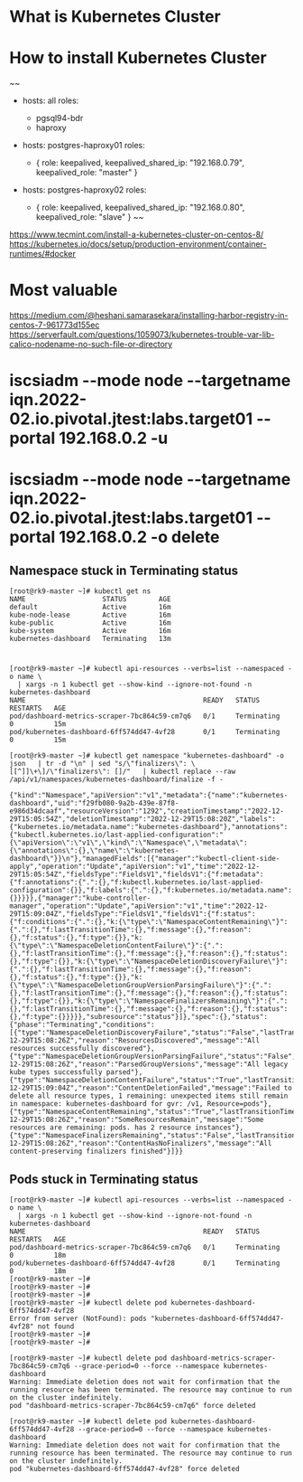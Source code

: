 # What is Kubernetes Cluster

# How to install Kubernetes Cluster
~~
- hosts: all
  roles:
    - pgsql94-bdr
    - haproxy

- hosts: postgres-haproxy01
  roles:
     - { role: keepalived, keepalived_shared_ip: "192.168.0.79", keepalived_role: "master" }

- hosts: postgres-haproxy02
  roles:
     - { role: keepalived, keepalived_shared_ip: "192.168.0.80", keepalived_role: "slave" }
~~

https://www.tecmint.com/install-a-kubernetes-cluster-on-centos-8/
https://kubernetes.io/docs/setup/production-environment/container-runtimes/#docker

# Most valuable
https://medium.com/@heshani.samarasekara/installing-harbor-registry-in-centos-7-961773d155ec
https://serverfault.com/questions/1059073/kubernetes-trouble-var-lib-calico-nodename-no-such-file-or-directory


# iscsiadm --mode node --targetname iqn.2022-02.io.pivotal.jtest:labs.target01 --portal 192.168.0.2 -u
# iscsiadm --mode node --targetname iqn.2022-02.io.pivotal.jtest:labs.target01 --portal 192.168.0.2 -o delete


## Namespace stuck in Terminating status
~~~
[root@rk9-master ~]# kubectl get ns
NAME                   STATUS        AGE
default                Active        16m
kube-node-lease        Active        16m
kube-public            Active        16m
kube-system            Active        16m
kubernetes-dashboard   Terminating   13m
~~~

#
~~~
[root@rk9-master ~]# kubectl api-resources --verbs=list --namespaced -o name \
  | xargs -n 1 kubectl get --show-kind --ignore-not-found -n kubernetes-dashboard
NAME                                            READY   STATUS        RESTARTS   AGE
pod/dashboard-metrics-scraper-7bc864c59-cm7q6   0/1     Terminating   0          15m
pod/kubernetes-dashboard-6ff574dd47-4vf28       0/1     Terminating   0          15m
~~~


~~~
[root@rk9-master ~]# kubectl get namespace "kubernetes-dashboard" -o json   | tr -d "\n" | sed "s/\"finalizers\": \[[^]]\+\]/\"finalizers\": []/"   | kubectl replace --raw /api/v1/namespaces/kubernetes-dashboard/finalize -f -

{"kind":"Namespace","apiVersion":"v1","metadata":{"name":"kubernetes-dashboard","uid":"f29fb080-9a2b-439e-87f8-e986d34dcaaf","resourceVersion":"1292","creationTimestamp":"2022-12-29T15:05:54Z","deletionTimestamp":"2022-12-29T15:08:20Z","labels":{"kubernetes.io/metadata.name":"kubernetes-dashboard"},"annotations":{"kubectl.kubernetes.io/last-applied-configuration":"{\"apiVersion\":\"v1\",\"kind\":\"Namespace\",\"metadata\":{\"annotations\":{},\"name\":\"kubernetes-dashboard\"}}\n"},"managedFields":[{"manager":"kubectl-client-side-apply","operation":"Update","apiVersion":"v1","time":"2022-12-29T15:05:54Z","fieldsType":"FieldsV1","fieldsV1":{"f:metadata":{"f:annotations":{".":{},"f:kubectl.kubernetes.io/last-applied-configuration":{}},"f:labels":{".":{},"f:kubernetes.io/metadata.name":{}}}}},{"manager":"kube-controller-manager","operation":"Update","apiVersion":"v1","time":"2022-12-29T15:09:04Z","fieldsType":"FieldsV1","fieldsV1":{"f:status":{"f:conditions":{".":{},"k:{\"type\":\"NamespaceContentRemaining\"}":{".":{},"f:lastTransitionTime":{},"f:message":{},"f:reason":{},"f:status":{},"f:type":{}},"k:{\"type\":\"NamespaceDeletionContentFailure\"}":{".":{},"f:lastTransitionTime":{},"f:message":{},"f:reason":{},"f:status":{},"f:type":{}},"k:{\"type\":\"NamespaceDeletionDiscoveryFailure\"}":{".":{},"f:lastTransitionTime":{},"f:message":{},"f:reason":{},"f:status":{},"f:type":{}},"k:{\"type\":\"NamespaceDeletionGroupVersionParsingFailure\"}":{".":{},"f:lastTransitionTime":{},"f:message":{},"f:reason":{},"f:status":{},"f:type":{}},"k:{\"type\":\"NamespaceFinalizersRemaining\"}":{".":{},"f:lastTransitionTime":{},"f:message":{},"f:reason":{},"f:status":{},"f:type":{}}}}},"subresource":"status"}]},"spec":{},"status":{"phase":"Terminating","conditions":[{"type":"NamespaceDeletionDiscoveryFailure","status":"False","lastTransitionTime":"2022-12-29T15:08:26Z","reason":"ResourcesDiscovered","message":"All resources successfully discovered"},{"type":"NamespaceDeletionGroupVersionParsingFailure","status":"False","lastTransitionTime":"2022-12-29T15:08:26Z","reason":"ParsedGroupVersions","message":"All legacy kube types successfully parsed"},{"type":"NamespaceDeletionContentFailure","status":"True","lastTransitionTime":"2022-12-29T15:09:04Z","reason":"ContentDeletionFailed","message":"Failed to delete all resource types, 1 remaining: unexpected items still remain in namespace: kubernetes-dashboard for gvr: /v1, Resource=pods"},{"type":"NamespaceContentRemaining","status":"True","lastTransitionTime":"2022-12-29T15:08:26Z","reason":"SomeResourcesRemain","message":"Some resources are remaining: pods. has 2 resource instances"},{"type":"NamespaceFinalizersRemaining","status":"False","lastTransitionTime":"2022-12-29T15:08:26Z","reason":"ContentHasNoFinalizers","message":"All content-preserving finalizers finished"}]}}
~~~



## Pods stuck in Terminating status
~~~
[root@rk9-master ~]# kubectl api-resources --verbs=list --namespaced -o name \
  | xargs -n 1 kubectl get --show-kind --ignore-not-found -n kubernetes-dashboard
NAME                                            READY   STATUS        RESTARTS   AGE
pod/dashboard-metrics-scraper-7bc864c59-cm7q6   0/1     Terminating   0          18m
pod/kubernetes-dashboard-6ff574dd47-4vf28       0/1     Terminating   0          18m
[root@rk9-master ~]#
[root@rk9-master ~]#
[root@rk9-master ~]#
[root@rk9-master ~]# kubectl delete pod kubernetes-dashboard-6ff574dd47-4vf28
Error from server (NotFound): pods "kubernetes-dashboard-6ff574dd47-4vf28" not found
[root@rk9-master ~]#
[root@rk9-master ~]#

[root@rk9-master ~]# kubectl delete pod dashboard-metrics-scraper-7bc864c59-cm7q6 --grace-period=0 --force --namespace kubernetes-dashboard
Warning: Immediate deletion does not wait for confirmation that the running resource has been terminated. The resource may continue to run on the cluster indefinitely.
pod "dashboard-metrics-scraper-7bc864c59-cm7q6" force deleted

[root@rk9-master ~]# kubectl delete pod kubernetes-dashboard-6ff574dd47-4vf28 --grace-period=0 --force --namespace kubernetes-dashboard
Warning: Immediate deletion does not wait for confirmation that the running resource has been terminated. The resource may continue to run on the cluster indefinitely.
pod "kubernetes-dashboard-6ff574dd47-4vf28" force deleted
~~~
